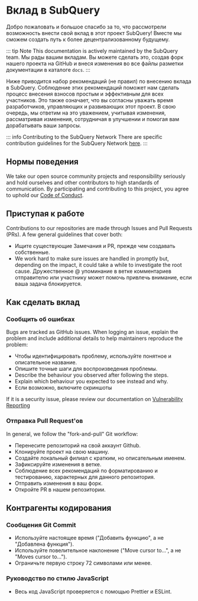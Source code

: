 # Вклад в SubQuery

Добро пожаловать и большое спасибо за то, что рассмотрели возможность внести свой вклад в этот проект SubQuery! Вместе мы сможем создать путь к более децентрализованному будущему.

::: tip Note This documentation is actively maintained by the SubQuery team. Мы рады вашим вкладам. Вы можете сделать это, создав форк нашего проекта на GitHub и внеся изменения во все файлы разметки документации в каталоге `docs`. :::

Ниже приводится набор рекомендаций (не правил) по внесению вклада в SubQuery. Соблюдение этих рекомендаций поможет нам сделать процесс внесения взносов простым и эффективным для всех участников. Это также означает, что вы согласны уважать время разработчиков, управляющих и развивающих этот проект. В свою очередь, мы ответим на это уважением, учитывая изменения, рассматривая изменения, сотрудничая в улучшении и помогая вам дорабатывать ваши запросы.

::: info Contributing to the SubQuery Network There are specific contribution guidelines for the SubQuery Network [here](../subquery_network/community.md#contributing-to-codebases). :::

## Нормы поведения

We take our open source community projects and responsibility seriously and hold ourselves and other contributors to high standards of communication. By participating and contributing to this project, you agree to uphold our [Code of Conduct](https://github.com/subquery/subql/blob/main/CODE_OF_CONDUCT.md).

## Приступая к работе

Contributions to our repositories are made through Issues and Pull Requests (PRs). A few general guidelines that cover both:

- Ищите существующие Замечания и PR, прежде чем создавать собственные.
- We work hard to make sure issues are handled in promptly but, depending on the impact, it could take a while to investigate the root cause. Дружественное @ упоминание в ветке комментариев отправителю или участнику может помочь привлечь внимание, если ваша задача блокируется.

## Как сделать вклад

### Сообщить об ошибках

Bugs are tracked as GitHub issues. When logging an issue, explain the problem and include additional details to help maintainers reproduce the problem:

- Чтобы идентифицировать проблему, используйте понятное и описательное название.
- Опишите точные шаги для воспроизведения проблемы.
- Describe the behaviour you observed after following the steps.
- Explain which behaviour you expected to see instead and why.
- Если возможно, включите скриншоты

If it is a security issue, please review our documentation on [Vulnerability Reporting](./vulnerability-reporting.md)

### Отправка Pull Request'ов

In general, we follow the "fork-and-pull" Git workflow:

- Перенесите репозиторий на свой аккаунт Github.
- Клонируйте проект на свою машину.
- Создайте локальный филиал с кратким, но описательным именем.
- Зафиксируйте изменения в ветке.
- Соблюдение всех рекомендаций по форматированию и тестированию, характерных для данного репозитория.
- Отправить изменения в ваш форк.
- Откройте PR в нашем репозитории.

## Контрагенты кодирования

### Сообщения Git Commit

- Используйте настоящее время ("Добавить функцию", а не "Добавлена функция").
- Используйте повелительное наклонение ("Move cursor to...", а не "Moves cursor to...").
- Ограничьте первую строку 72 символами или менее.

### Руководство по стилю JavaScript

- Весь код JavaScript проверяется с помощью Prettier и ESLint.
